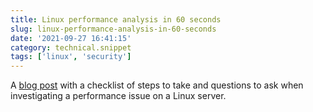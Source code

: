 ```yaml
---
title: Linux performance analysis in 60 seconds
slug: linux-performance-analysis-in-60-seconds
date: '2021-09-27 16:41:15'
category: technical.snippet
tags: ['linux', 'security']
---
```


A [blog
post](https://www.brendangregg.com/Articles/Netflix_Linux_Perf_Analysis_60s.pdf)
with a checklist of steps to take and questions to ask when investigating a
performance issue on a Linux server.
